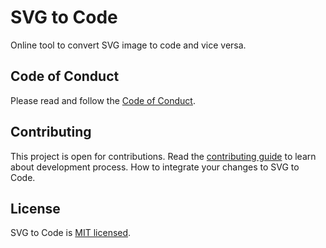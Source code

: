 # SVG to Code

Online tool to convert SVG image to code and vice versa.

## Code of Conduct

Please read and follow the [Code of Conduct](./CODE_OF_CONDUCT.md).

## Contributing

This project is open for contributions. Read the [contributing guide](./CONTRIBUTING.md) to learn about development process. How to integrate your changes to SVG to Code.

## License

SVG to Code is [MIT licensed](./LICENSE).
